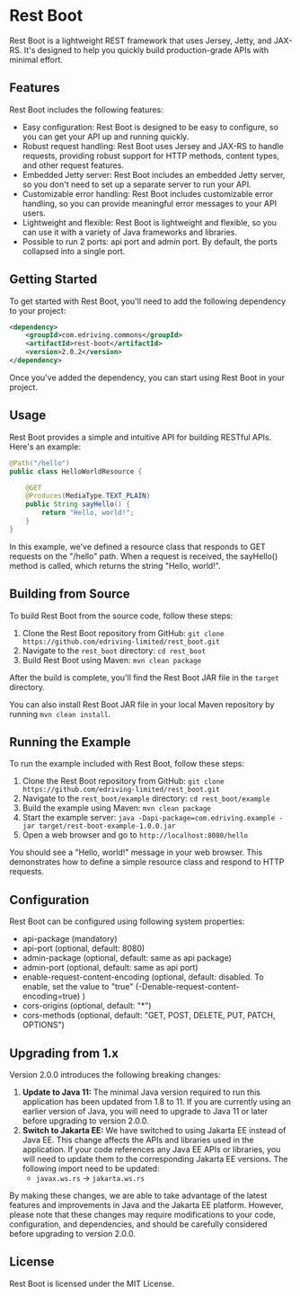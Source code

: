 # Rest Boot

Rest Boot is a lightweight REST framework that uses Jersey, Jetty, and JAX-RS. It's designed to help you quickly build production-grade APIs with minimal effort.

## Features

Rest Boot includes the following features:

- Easy configuration: Rest Boot is designed to be easy to configure, so you can get your API up and running quickly.
- Robust request handling: Rest Boot uses Jersey and JAX-RS to handle requests, providing robust support for HTTP methods, content types, and other request features.
- Embedded Jetty server: Rest Boot includes an embedded Jetty server, so you don't need to set up a separate server to run your API.
- Customizable error handling: Rest Boot includes customizable error handling, so you can provide meaningful error messages to your API users.
- Lightweight and flexible: Rest Boot is lightweight and flexible, so you can use it with a variety of Java frameworks and libraries.
- Possible to run 2 ports: api port and admin port. By default, the ports collapsed into a single port. 

## Getting Started

To get started with Rest Boot, you'll need to add the following dependency to your project:

```xml
<dependency>
    <groupId>com.edriving.commons</groupId>
    <artifactId>rest-boot</artifactId>
    <version>2.0.2</version>
</dependency>
```
Once you've added the dependency, you can start using Rest Boot in your project.

## Usage

Rest Boot provides a simple and intuitive API for building RESTful APIs. Here's an example:

```java
@Path("/hello")
public class HelloWorldResource {

    @GET
    @Produces(MediaType.TEXT_PLAIN)
    public String sayHello() {
        return "Hello, world!";
    }
}
```

In this example, we've defined a resource class that responds to GET requests on the "/hello" path. When a request is received, the sayHello() method is called, which returns the string "Hello, world!".

## Building from Source

To build Rest Boot from the source code, follow these steps:

1. Clone the Rest Boot repository from GitHub: `git clone https://github.com/edriving-limited/rest_boot.git`
2. Navigate to the `rest_boot` directory: `cd rest_boot`
3. Build Rest Boot using Maven: `mvn clean package`

After the build is complete, you'll find the Rest Boot JAR file in the `target` directory.

You can also install Rest Boot JAR file in your local Maven repository by running `mvn clean install`.

## Running the Example

To run the example included with Rest Boot, follow these steps:

1. Clone the Rest Boot repository from GitHub: `git clone https://github.com/edriving-limited/rest_boot.git`
2. Navigate to the `rest_boot/example` directory: `cd rest_boot/example`
3. Build the example using Maven: `mvn clean package`
4. Start the example server: `java -Dapi-package=com.edriving.example -jar target/rest-boot-example-1.0.0.jar`
5. Open a web browser and go to `http://localhost:8080/hello`

You should see a "Hello, world!" message in your web browser. This demonstrates how to define a simple resource class and respond to HTTP requests.


## Configuration
Rest Boot can be configured using following system properties:
- api-package (mandatory)
- api-port (optional, default: 8080)
- admin-package (optional, default: same as api package)
- admin-port (optional, default: same as api port)
- enable-request-content-encoding (optional, default: disabled. To enable, set the value to "true" (-Denable-request-content-encoding=true) )
- cors-origins (optional, default: "*")
- cors-methods (optional, default: "GET, POST, DELETE, PUT, PATCH, OPTIONS")

## Upgrading from 1.x
Version 2.0.0 introduces the following breaking changes:

1. **Update to Java 11:** The minimal Java version required to run this application has been updated from 1.8 to 11. If you are currently using an earlier version of Java, you will need to upgrade to Java 11 or later before upgrading to version 2.0.0.
2. **Switch to Jakarta EE:** We have switched to using Jakarta EE instead of Java EE. This change affects the APIs and libraries used in the application. If your code references any Java EE APIs or libraries, you will need to update them to the corresponding Jakarta EE versions.  The following import need to be updated:
   * `javax.ws.rs` -> `jakarta.ws.rs`

By making these changes, we are able to take advantage of the latest features and improvements in Java and the Jakarta EE platform. However, please note that these changes may require modifications to your code, configuration, and dependencies, and should be carefully considered before upgrading to version 2.0.0.


## License

Rest Boot is licensed under the MIT License.
